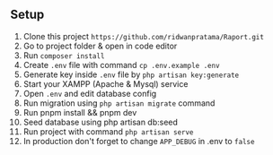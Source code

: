 ## Setup

1. Clone this project `https://github.com/ridwanpratama/Raport.git`
2. Go to project folder & open in code editor
3. Run `composer install`
4. Create `.env` file with command `cp .env.example .env`
5. Generate key inside `.env` file by `php artisan key:generate`
6. Start your XAMPP (Apache & Mysql) service
7. Open `.env` and edit database config
8. Run migration using `php artisan migrate` command
9. Run pnpm install && pnpm dev
10. Seed database using php artisan db:seed
11. Run project with command `php artisan serve`
12. In production don't forget to change `APP_DEBUG` in .env to `false`
